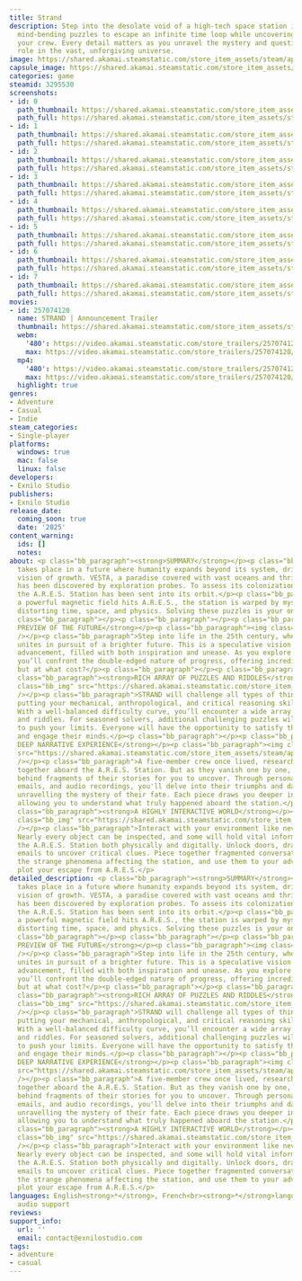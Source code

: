 ```yaml
---
title: Strand
description: Step into the desolate void of a high-tech space station in STRAND. Face
  mind-bending puzzles to escape an infinite time loop while uncovering the fate of
  your crew. Every detail matters as you unravel the mystery and question humanity’s
  role in the vast, unforgiving universe.
image: https://shared.akamai.steamstatic.com/store_item_assets/steam/apps/3295530/header.jpg?t=1732555337
capsule_image: https://shared.akamai.steamstatic.com/store_item_assets/steam/apps/3295530/0fc7eed6843b1eccb6489482a39c0151169109de/capsule_231x87.jpg?t=1732555337
categories: game
steamid: 3295530
screenshots:
- id: 0
  path_thumbnail: https://shared.akamai.steamstatic.com/store_item_assets/steam/apps/3295530/ss_a3e39da1947d6a254518403d49d8a9326e2c7bc2.600x338.jpg?t=1732555337
  path_full: https://shared.akamai.steamstatic.com/store_item_assets/steam/apps/3295530/ss_a3e39da1947d6a254518403d49d8a9326e2c7bc2.1920x1080.jpg?t=1732555337
- id: 1
  path_thumbnail: https://shared.akamai.steamstatic.com/store_item_assets/steam/apps/3295530/ss_033628d325d5d1f88af2c0c90c76f65b5de025e5.600x338.jpg?t=1732555337
  path_full: https://shared.akamai.steamstatic.com/store_item_assets/steam/apps/3295530/ss_033628d325d5d1f88af2c0c90c76f65b5de025e5.1920x1080.jpg?t=1732555337
- id: 2
  path_thumbnail: https://shared.akamai.steamstatic.com/store_item_assets/steam/apps/3295530/ss_600e8fef7703fd7c1a5ce6b59cc1b2838a37415a.600x338.jpg?t=1732555337
  path_full: https://shared.akamai.steamstatic.com/store_item_assets/steam/apps/3295530/ss_600e8fef7703fd7c1a5ce6b59cc1b2838a37415a.1920x1080.jpg?t=1732555337
- id: 3
  path_thumbnail: https://shared.akamai.steamstatic.com/store_item_assets/steam/apps/3295530/ss_8956cd2eaf2309f7cf6d890b1781081479bfe87f.600x338.jpg?t=1732555337
  path_full: https://shared.akamai.steamstatic.com/store_item_assets/steam/apps/3295530/ss_8956cd2eaf2309f7cf6d890b1781081479bfe87f.1920x1080.jpg?t=1732555337
- id: 4
  path_thumbnail: https://shared.akamai.steamstatic.com/store_item_assets/steam/apps/3295530/ss_955c749c12402a769fc18a79183d995e03f4ce86.600x338.jpg?t=1732555337
  path_full: https://shared.akamai.steamstatic.com/store_item_assets/steam/apps/3295530/ss_955c749c12402a769fc18a79183d995e03f4ce86.1920x1080.jpg?t=1732555337
- id: 5
  path_thumbnail: https://shared.akamai.steamstatic.com/store_item_assets/steam/apps/3295530/ss_281c97baaaccbd47cdf2a923e0bd2a8deca625fd.600x338.jpg?t=1732555337
  path_full: https://shared.akamai.steamstatic.com/store_item_assets/steam/apps/3295530/ss_281c97baaaccbd47cdf2a923e0bd2a8deca625fd.1920x1080.jpg?t=1732555337
- id: 6
  path_thumbnail: https://shared.akamai.steamstatic.com/store_item_assets/steam/apps/3295530/ss_d5716f23261414cd6e0d5e4ff615f4e43594fd1b.600x338.jpg?t=1732555337
  path_full: https://shared.akamai.steamstatic.com/store_item_assets/steam/apps/3295530/ss_d5716f23261414cd6e0d5e4ff615f4e43594fd1b.1920x1080.jpg?t=1732555337
- id: 7
  path_thumbnail: https://shared.akamai.steamstatic.com/store_item_assets/steam/apps/3295530/ss_5e7c67fa21071d43595ad3d742d4ae9355d1cf2b.600x338.jpg?t=1732555337
  path_full: https://shared.akamai.steamstatic.com/store_item_assets/steam/apps/3295530/ss_5e7c67fa21071d43595ad3d742d4ae9355d1cf2b.1920x1080.jpg?t=1732555337
movies:
- id: 257074120
  name: STRAND | Announcement Trailer
  thumbnail: https://shared.akamai.steamstatic.com/store_item_assets/steam/apps/257074120/28207cfeafb720d72a53b02c14d0f6fd68aefe73/movie_600x337.jpg?t=1731679793
  webm:
    '480': https://video.akamai.steamstatic.com/store_trailers/257074120/movie480_vp9.webm?t=1731679793
    max: https://video.akamai.steamstatic.com/store_trailers/257074120/movie_max_vp9.webm?t=1731679793
  mp4:
    '480': https://video.akamai.steamstatic.com/store_trailers/257074120/movie480.mp4?t=1731679793
    max: https://video.akamai.steamstatic.com/store_trailers/257074120/movie_max.mp4?t=1731679793
  highlight: true
genres:
- Adventure
- Casual
- Indie
steam_categories:
- Single-player
platforms:
  windows: true
  mac: false
  linux: false
developers:
- Exnilo Studio
publishers:
- Exnilo Studio
release_date:
  coming_soon: true
  date: '2025'
content_warning:
  ids: []
  notes:
about: <p class="bb_paragraph"><strong>SUMMARY</strong></p><p class="bb_paragraph">Strand
  takes place in a future where humanity expands beyond its system, driven by a shared
  vision of growth. VESTA, a paradise covered with vast oceans and thriving plankton,
  has been discovered by exploration probes. To assess its colonization potential,
  the A.R.E.S. Station has been sent into its orbit.</p><p class="bb_paragraph">When
  a powerful magnetic field hits A.R.E.S., the station is warped by mysterious phenomena,
  distorting time, space, and physics. Solving these puzzles is your only way to escape.</p><p
  class="bb_paragraph"></p><p class="bb_paragraph"></p><p class="bb_paragraph"><strong>A
  PREVIEW OF THE FUTURE</strong></p><p class="bb_paragraph"><img class="bb_img" src="https://shared.akamai.steamstatic.com/store_item_assets/steam/apps/3295530/extras/bedroom_traveling.gif?t=1732555337"
  /></p><p class="bb_paragraph">Step into life in the 25th century, where humanity
  unites in pursuit of a brighter future. This is a speculative vision of ideal technological
  advancement, filled with both inspiration and unease. As you explore this world,
  you’ll confront the double-edged nature of progress, offering incredible potential,
  but at what cost?</p><p class="bb_paragraph"></p><p class="bb_paragraph"></p><p
  class="bb_paragraph"><strong>RICH ARRAY OF PUZZLES AND RIDDLES</strong></p><p class="bb_paragraph"><img
  class="bb_img" src="https://shared.akamai.steamstatic.com/store_item_assets/steam/apps/3295530/extras/riddle.gif?t=1732555337"
  /></p><p class="bb_paragraph">STRAND will challenge all types of thinking processes,
  putting your mechanical, anthropological, and critical reasoning skills to the test.
  With a well-balanced difficulty curve, you’ll encounter a wide array of puzzles
  and riddles. For seasoned solvers, additional challenging puzzles will be available
  to push your limits. Everyone will have the opportunity to satisfy their curiosity
  and engage their minds.</p><p class="bb_paragraph"></p><p class="bb_paragraph"><strong>A
  DEEP NARRATIVE EXPERIENCE</strong></p><p class="bb_paragraph"><img class="bb_img"
  src="https://shared.akamai.steamstatic.com/store_item_assets/steam/apps/3295530/extras/narrative.gif?t=1732555337"
  /></p><p class="bb_paragraph">A five-member crew once lived, researched, and struggled
  together aboard the A.R.E.S. Station. But as they vanish one by one, they leave
  behind fragments of their stories for you to uncover. Through personal journals,
  emails, and audio recordings, you'll delve into their triumphs and darkest moments,
  unravelling the mystery of their fate. Each piece draws you deeper into their psyches,
  allowing you to understand what truly happened aboard the station.</p><p class="bb_paragraph"> </p><p
  class="bb_paragraph"><strong>A HIGHLY INTERACTIVE WORLD</strong></p><p class="bb_paragraph"><img
  class="bb_img" src="https://shared.akamai.steamstatic.com/store_item_assets/steam/apps/3295530/extras/interact.gif?t=1732555337"
  /></p><p class="bb_paragraph">Interact with your environment like never before.
  Nearly every object can be inspected, and some will hold vital information. Explore
  the A.R.E.S. Station both physically and digitally. Unlock doors, drawers, and encrypted
  emails to uncover critical clues. Piece together fragmented conversations to understand
  the strange phenomena affecting the station, and use them to your advantage as you
  plot your escape from A.R.E.S.</p>
detailed_description: <p class="bb_paragraph"><strong>SUMMARY</strong></p><p class="bb_paragraph">Strand
  takes place in a future where humanity expands beyond its system, driven by a shared
  vision of growth. VESTA, a paradise covered with vast oceans and thriving plankton,
  has been discovered by exploration probes. To assess its colonization potential,
  the A.R.E.S. Station has been sent into its orbit.</p><p class="bb_paragraph">When
  a powerful magnetic field hits A.R.E.S., the station is warped by mysterious phenomena,
  distorting time, space, and physics. Solving these puzzles is your only way to escape.</p><p
  class="bb_paragraph"></p><p class="bb_paragraph"></p><p class="bb_paragraph"><strong>A
  PREVIEW OF THE FUTURE</strong></p><p class="bb_paragraph"><img class="bb_img" src="https://shared.akamai.steamstatic.com/store_item_assets/steam/apps/3295530/extras/bedroom_traveling.gif?t=1732555337"
  /></p><p class="bb_paragraph">Step into life in the 25th century, where humanity
  unites in pursuit of a brighter future. This is a speculative vision of ideal technological
  advancement, filled with both inspiration and unease. As you explore this world,
  you’ll confront the double-edged nature of progress, offering incredible potential,
  but at what cost?</p><p class="bb_paragraph"></p><p class="bb_paragraph"></p><p
  class="bb_paragraph"><strong>RICH ARRAY OF PUZZLES AND RIDDLES</strong></p><p class="bb_paragraph"><img
  class="bb_img" src="https://shared.akamai.steamstatic.com/store_item_assets/steam/apps/3295530/extras/riddle.gif?t=1732555337"
  /></p><p class="bb_paragraph">STRAND will challenge all types of thinking processes,
  putting your mechanical, anthropological, and critical reasoning skills to the test.
  With a well-balanced difficulty curve, you’ll encounter a wide array of puzzles
  and riddles. For seasoned solvers, additional challenging puzzles will be available
  to push your limits. Everyone will have the opportunity to satisfy their curiosity
  and engage their minds.</p><p class="bb_paragraph"></p><p class="bb_paragraph"><strong>A
  DEEP NARRATIVE EXPERIENCE</strong></p><p class="bb_paragraph"><img class="bb_img"
  src="https://shared.akamai.steamstatic.com/store_item_assets/steam/apps/3295530/extras/narrative.gif?t=1732555337"
  /></p><p class="bb_paragraph">A five-member crew once lived, researched, and struggled
  together aboard the A.R.E.S. Station. But as they vanish one by one, they leave
  behind fragments of their stories for you to uncover. Through personal journals,
  emails, and audio recordings, you'll delve into their triumphs and darkest moments,
  unravelling the mystery of their fate. Each piece draws you deeper into their psyches,
  allowing you to understand what truly happened aboard the station.</p><p class="bb_paragraph"> </p><p
  class="bb_paragraph"><strong>A HIGHLY INTERACTIVE WORLD</strong></p><p class="bb_paragraph"><img
  class="bb_img" src="https://shared.akamai.steamstatic.com/store_item_assets/steam/apps/3295530/extras/interact.gif?t=1732555337"
  /></p><p class="bb_paragraph">Interact with your environment like never before.
  Nearly every object can be inspected, and some will hold vital information. Explore
  the A.R.E.S. Station both physically and digitally. Unlock doors, drawers, and encrypted
  emails to uncover critical clues. Piece together fragmented conversations to understand
  the strange phenomena affecting the station, and use them to your advantage as you
  plot your escape from A.R.E.S.</p>
languages: English<strong>*</strong>, French<br><strong>*</strong>languages with full
  audio support
reviews:
support_info:
  url: ''
  email: contact@exnilostudio.com
tags:
- adventure
- casual
---
```

